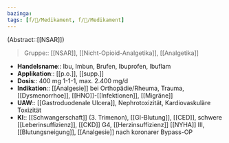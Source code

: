 ```yaml
---
bazinga: 
tags: [f/💊/Medikament, f/💊/Medikament]
---
```

(Abstract::[[NSAR]])
> Gruppe:: [[NSAR]], [[Nicht-Opioid-Analgetika]], [[Analgetika]]
- **Handelsname**:: Ibu, Imbun, Brufen, Ibuprofen, Ibuflam
- **Applikation**:: [[p.o.]], [[supp.]]
- **Dosis**:: 400 mg 1-1-1, max. 2.400 mg/d
- **Indikation**:: [[Analgesie]] bei Orthopädie/Rheuma, Trauma, [[Dysmenorrhoe]], [[HNO]]-[[Infektionen]], [[Migräne]]
- **UAW**:: [[Gastroduodenale Ulcera]], Nephrotoxizität, Kardiovaskuläre Toxizität
- **KI**:: [[Schwangerschaft]] (3. Trimenon), [[GI-Blutung]], [[CED]], schwere [[Leberinsuffizienz]], [[CKD]] G4, [[Herzinsuffizienz]] [[NYHA]] III, [[Blutungsneigung]], [[Analgesie]] nach koronarer Bypass-OP